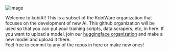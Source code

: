 ![image](https://github.com/kobi-ai/.github/assets/82677882/5e5134cb-d519-4b97-9ddb-1ac38b11e544)


Welcome to kobiAI! This is a subset of the KobiWare organization that focuses on the development of new AI. This github organization will be used so that you can put your training scripts, data scrapers, etc, in here. If you want to upload a model, join our [huggingface organization](https://huggingface.co/kobiAI) and make a new model and upload it there.<br>
Feel free to commit to any of the repos in here or make new ones!
